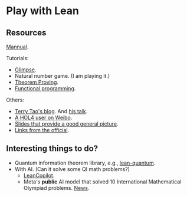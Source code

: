 # Play with Lean

## Resources

[Mannual](https://lean-lang.org/lean4/doc/whatIsLean.html).

Tutorials:
- [Glimpse](https://github.com/PatrickMassot/GlimpseOfLean).
- Natural number game. (I am playing it.)
- [Theorem Proving](https://lean-lang.org/theorem_proving_in_lean4/title_page.html).
- [Functional programming](https://lean-lang.org/functional_programming_in_lean/title.html).

Others:
- [Terry Tao's blog](https://terrytao.wordpress.com/tag/lean4/). And [his talk](https://youtu.be/AayZuuDDKP0?si=bVTQmvvj6vznjr0q).
- [A HOL4 user on Weibo](https://m.weibo.cn/detail/4993345730646633).
- [Slides that provide a good general picture](https://www.ieice.org/ess/sita/forum/article/2024/202401191114.pdf).
- [Links from the official](https://lean-lang.org/links/).

## Interesting things to do?

- Quantum information theorem library, e.g., [lean-quantum](https://github.com/duckki/lean-quantum).
- With AI. (Can it solve some QI math problems?)
  - [LeanCopilot](https://github.com/lean-dojo/LeanCopilot).
  - Meta's **public** AI model that solved 10 International Mathematical Olympiad problems. [News](https://openai.com/index/formal-math/).

